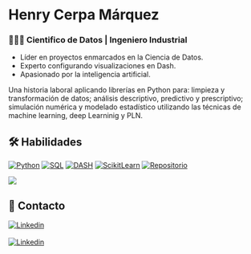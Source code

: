 
# Henry Cerpa Márquez
### 👨🏽‍💼 Cientifico de Datos | Ingeniero Industrial

- Líder en proyectos enmarcados en la Ciencia de Datos. 
- Experto configurando visualizaciones en Dash. 
- Apasionado por la inteligencia artificial.

Una historia laboral aplicando librerías en Python para: limpieza y transformación de datos; análisis descriptivo, predictivo y prescriptivo; simulación numérica y modelado estadístico utilizando las técnicas de machine learning, deep Learninig y PLN.

## 🛠️ Habilidades

[![Python](https://img.shields.io/badge/Python-0d1117?style=for-the-badge&logo=Python&logoColor=white&labelColor=101010)](https://www.python.org/)
[![SQL](https://img.shields.io/badge/SQL-0d1117?style=for-the-badge&logo=Liquibase&logoColor=white&labelColor=101010)](https://es.wikipedia.org/wiki/SQL)
[![DASH](https://img.shields.io/badge/DASH-0d1117?style=for-the-badge&logo=DASH&logoColor=white&labelColor=101010)](https://dash.plotly.com/)
[![ScikitLearn](https://img.shields.io/badge/ScikitLearn-0d1117?style=for-the-badge&logo=ScikitLearn&logoColor=white&labelColor=101010)](https://scikit-learn.org/stable/)
[![Repositorio](https://img.shields.io/badge/Repositorio-0d1117?style=for-the-badge&logo=GitHub&logoColor=white&labelColor=101010)](https://github.com/henrycerpam?tab=repositories)


<a href="https://github.com/henrycerpam/henrycerpam">
  <img align="center" src="https://github-readme-stats.vercel.app/api/top-langs/?username=henrycerpam&hide=java,html&title_color=ffffff&text_color=c9cacc&icon_color=2bbc8a&bg_color=1d1f21"/>
</a>

## 💼 Contacto

[![Linkedin](https://img.shields.io/badge/@henrycerpam-0d1117?style=for-the-badge&logo=Linkedin&logoColor=white&labelColor=101010)](https://www.linkedin.com/in/henrycerpam)
<br>
<br>
[![Linkedin](https://img.shields.io/badge/www.henrycerpam.com-0d1117?style=for-the-badge&logo=chrome&logoColor=white&labelColor=101010)](https://www.henrycerpam.com)
